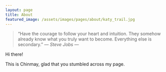 ```yaml
---
layout: page
title: About
featured_image: /assets/images/pages/about/katy_trail.jpg
---
```


>“Have the courage to follow your heart and intuition. They somehow already know what you truly want to become. Everything else is secondary.” <cite>― Steve Jobs ―</cite>

Hi there!

This is Chinmay, glad that you stumbled across my page.
